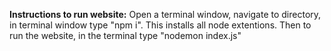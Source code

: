 **Instructions to run website:**
Open a terminal window, 
navigate to directory,
in terminal window type "npm i". This installs all node extentions.
Then to run the website, in the terminal type "nodemon index.js"
